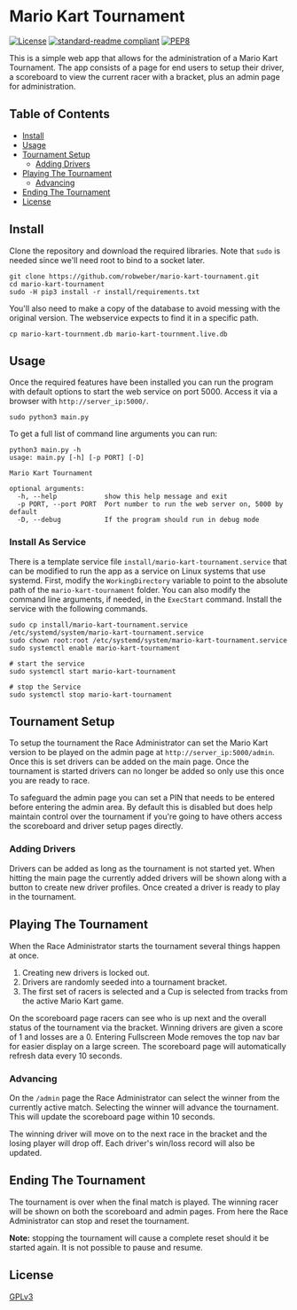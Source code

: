 # Mario Kart Tournament
[![License](https://img.shields.io/github/license/robweber/mario-kart-tournament)](https://github.com/robweber/mario-kart-tournament/blob/main/LICENSE)
[![standard-readme compliant](https://img.shields.io/badge/readme%20style-standard-brightgreen.svg)](https://github.com/RichardLitt/standard-readme)
[![PEP8](https://img.shields.io/badge/code%20style-pep8-orange.svg)](https://www.python.org/dev/peps/pep-0008/)

This is a simple web app that allows for the administration of a Mario Kart Tournament. The app consists of a page for end users to setup their driver, a scoreboard to view the current racer with a bracket, plus an admin page for administration.

## Table of Contents

- [Install](#install)
- [Usage](#usage)
- [Tournament Setup](#tournament-setup)
  - [Adding Drivers](#adding-drivers)
- [Playing The Tournament](#playing-the-tournament)
  - [Advancing](#advancing)
- [Ending The Tournament](#ending-the-tournament)
- [License](#license)

## Install

Clone the repository and download the required libraries. Note that `sudo` is needed since we'll need root to bind to a socket later.

```
git clone https://github.com/robweber/mario-kart-tournament.git
cd mario-kart-tournament
sudo -H pip3 install -r install/requirements.txt
```

You'll also need to make a copy of the database to avoid messing with the original version. The webservice expects to find it in a specific path.

```
cp mario-kart-tournment.db mario-kart-tournment.live.db
```

## Usage

Once the required features have been installed you can run the program with default options to start the web service on port 5000. Access it via a browser with `http://server_ip:5000/`.

```
sudo python3 main.py

```

To get a full list of command line arguments you can run:

```
python3 main.py -h
usage: main.py [-h] [-p PORT] [-D]

Mario Kart Tournament

optional arguments:
  -h, --help            show this help message and exit
  -p PORT, --port PORT  Port number to run the web server on, 5000 by default
  -D, --debug           If the program should run in debug mode
```

### Install As Service

There is a template service file `install/mario-kart-tournament.service` that can be modified to run the app as a service on Linux systems that use systemd. First, modify the `WorkingDirectory` variable to point to the absolute path of the `mario-kart-tournament` folder. You can also modify the command line arguments, if needed, in the `ExecStart` command. Install the service with the following commands.

```
sudo cp install/mario-kart-tournament.service /etc/systemd/system/mario-kart-tournament.service
sudo chown root:root /etc/systemd/system/mario-kart-tournament.service
sudo systemctl enable mario-kart-tournament

# start the service
sudo systemctl start mario-kart-tournament

# stop the Service
sudo systemctl stop mario-kart-tournament
```

## Tournament Setup

To setup the tournament the Race Administrator can set the Mario Kart version to be played on the admin page at `http://server_ip:5000/admin`. Once this is set drivers can be added on the main page. Once the tournament is started drivers can no longer be added so only use this once you are ready to race.

To safeguard the admin page you can set a PIN that needs to be entered before entering the admin area. By default this is disabled but does help maintain control over the tournament if you're going to have others access the scoreboard and driver setup pages directly.

### Adding Drivers

Drivers can be added as long as the tournament is not started yet. When hitting the main page the currently added drivers will be shown along with a button to create new driver profiles. Once created a driver is ready to play in the tournament.

## Playing The Tournament

When the Race Administrator starts the tournament several things happen at once.

1. Creating new drivers is locked out.
2. Drivers are randomly seeded into a tournament bracket.
3. The first set of racers is selected and a Cup is selected from tracks from the active Mario Kart game.

On the scoreboard page racers can see who is up next and the overall status of the tournament via the bracket. Winning drivers are given a score of 1 and losses are a 0. Entering Fullscreen Mode removes the top nav bar for easier display on a large screen. The scoreboard page will automatically refresh data every 10 seconds.

### Advancing

On the `/admin` page the Race Administrator can select the winner from the currently active match. Selecting the winner will advance the tournament. This will update the scoreboard page within 10 seconds.

The winning driver will move on to the next race in the bracket and the losing player will drop off. Each driver's win/loss record will also be updated.

## Ending The Tournament

The tournament is over when the final match is played. The winning racer will be shown on both the scoreboard and admin pages. From here the Race Administrator can stop and reset the tournament.

__Note:__ stopping the tournament will cause a complete reset should it be started again. It is not possible to pause and resume.

## License

[GPLv3](https://github.com/robweber/mario-kart-tournament/blob/main/LICENSE)
